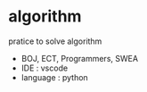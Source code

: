 # algorithm
pratice to solve algorithm
 - BOJ, ECT, Programmers, SWEA
 - IDE : vscode
 - language : python
